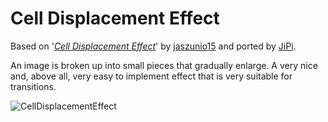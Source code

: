 Cell Displacement Effect
==================

Based on '_[Cell Displacement Effect](https://www.shadertoy.com/view/tsl3Rs)_' by [jaszunio15](https://www.shadertoy.com/user/jaszunio15) and ported by [JiPi](../../Site/Profiles/JiPi.md).

An image is broken up into small pieces that gradually enlarge. A very nice and, above all, very easy to implement effect that is very suitable for transitions.

![CellDisplacementEffect](https://user-images.githubusercontent.com/78935215/121520369-20d50780-c9f3-11eb-8882-70706ce2f3f2.gif)


